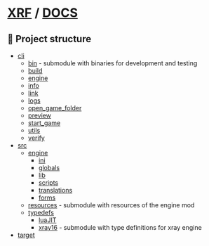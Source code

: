 # [XRF](../README.md) / [DOCS](./README.md)

## 🧰 Project structure

- [cli](cli/README.md)
  - [bin](https://github.com/xray-forge/stalker-xrf-bin) - submodule with binaries for development and testing
  - [build](cli/build/README.md)
  - [engine](cli/engine/README.md)
  - [info](cli/info/README.md)
  - [link](cli/link/README.md)
  - [logs](cli/logs/README.md)
  - [open_game_folder](cli/open/README.md)
  - [preview](cli/preview/README.md)
  - [start_game](cli/start_game/README.md)
  - [utils](cli/utils/README.md)
  - [verify](cli/verify/README.md)
- [src](src/README.md)
  - [engine](../src/engine/README.md)
    - [ini](../src/engine/configs/README.md)
    - [globals](../src/engine/lib/constants/README.md)
    - [lib](../src/engine/lib/README.md)
    - [scripts](../src/engine/scripts/README.md)
    - [translations](../src/engine/translations/README.md)
    - [forms](../src/engine/forms/README.md)
  - [resources](https://github.com/xray-forge/stalker-xrf-resources) - submodule with resources of the engine mod
  - [typedefs](src/typedefs/README.md)
    - [luaJIT](src/typedefs/luaJIT/README.md)
    - [xray16](https://github.com/xray-forge/xray-16-types) - submodule with type definitions for xray engine
- [target](target/README.md)
